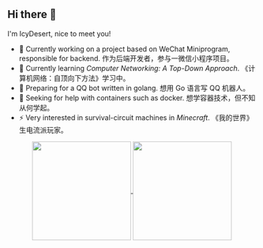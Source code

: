 ## Hi there 👋
I'm IcyDesert, nice to meet you!

- 🔭 Currently working on a project based on WeChat Miniprogram, responsible for backend. 作为后端开发者，参与一微信小程序项目。
- 🌱 Currently learning *Computer Networking: A Top-Down Approach*. 《计算机网络：自顶向下方法》学习中。
- 🤔 Preparing for a QQ bot written in golang. 想用 Go 语言写 QQ 机器人。
- 🤔 Seeking for help with containers such as docker. 想学容器技术，但不知从何学起。
- ⚡ Very interested in survival-circuit machines in *Minecraft*.  《我的世界》生电流派玩家。


<!--
**IcyDesert/IcyDesert** is a ✨ _special_ ✨ repository because its `README.md` (this file) appears on your GitHub profile.

Here are some ideas to get you started:

- 🔭 I’m currently working on ...
- 🌱 I’m currently learning ...
- 👯 I’m looking to collaborate on ...
- 🤔 I’m looking for help with ...
- 💬 Ask me about ...
- 📫 How to reach me: ...
- 😄 Pronouns: ...
- ⚡ Fun fact: ...
-->

<p align="center">
<a href="https://github.com/anuraghazra/github-readme-stats">
  <img height=200 align="center" src="https://github-readme-stats.vercel.app/api?username=IcyDesert&count_private=true&show_icons=true&theme=solarized-light&show=reviews" />
</a>

<a href="https://github.com/anuraghazra/convoychat">
  <img height=200 align="center" src="https://github-readme-stats.vercel.app/api/top-langs/?username=IcyDesert&layout=compact&count_private=true&hide_border=true&theme=react&size_weight=0.5&count_weight=0.5" />
</a>
</p>
